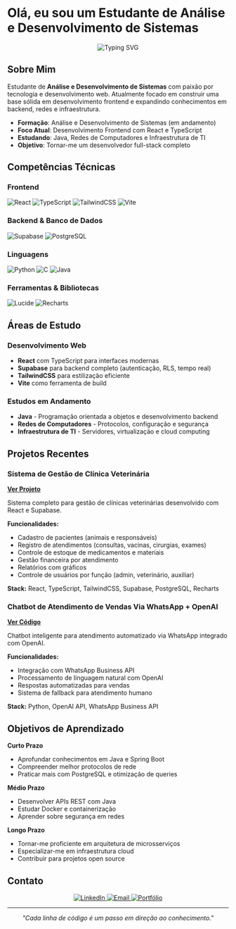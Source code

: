 # Olá, eu sou um Estudante de Análise e Desenvolvimento de Sistemas

<div align="center">
  <img src="https://readme-typing-svg.herokuapp.com?font=Fira+Code&pause=1000&color=2196F3&center=true&vCenter=true&width=435&lines=Estudante+de+ADS;Desenvolvedor+Frontend;Aprendendo+Java+e+Redes;Sempre+em+Evolução" alt="Typing SVG" />
</div>

## Sobre Mim

Estudante de **Análise e Desenvolvimento de Sistemas** com paixão por tecnologia e desenvolvimento web. Atualmente focado em construir uma base sólida em desenvolvimento frontend e expandindo conhecimentos em backend, redes e infraestrutura.

- **Formação**: Análise e Desenvolvimento de Sistemas (em andamento)
- **Foco Atual**: Desenvolvimento Frontend com React e TypeScript
- **Estudando**: Java, Redes de Computadores e Infraestrutura de TI
- **Objetivo**: Tornar-me um desenvolvedor full-stack completo

## Competências Técnicas

### Frontend
![React](https://img.shields.io/badge/React-61DAFB?style=for-the-badge&logo=react&logoColor=black)
![TypeScript](https://img.shields.io/badge/TypeScript-3178C6?style=for-the-badge&logo=typescript&logoColor=white)
![TailwindCSS](https://img.shields.io/badge/Tailwind_CSS-38B2AC?style=for-the-badge&logo=tailwind-css&logoColor=white)
![Vite](https://img.shields.io/badge/Vite-646CFF?style=for-the-badge&logo=vite&logoColor=white)

### Backend & Banco de Dados
![Supabase](https://img.shields.io/badge/Supabase-3ECF8E?style=for-the-badge&logo=supabase&logoColor=white)
![PostgreSQL](https://img.shields.io/badge/PostgreSQL-336791?style=for-the-badge&logo=postgresql&logoColor=white)

### Linguagens
![Python](https://img.shields.io/badge/Python-3776AB?style=for-the-badge&logo=python&logoColor=white)
![C](https://img.shields.io/badge/C-A8B9CC?style=for-the-badge&logo=c&logoColor=black)
![Java](https://img.shields.io/badge/Java-007396?style=for-the-badge&logo=openjdk&logoColor=white)

### Ferramentas & Bibliotecas
![Lucide](https://img.shields.io/badge/Lucide-000000?style=for-the-badge&logo=lucide&logoColor=white)
![Recharts](https://img.shields.io/badge/Recharts-FF6384?style=for-the-badge&logo=chart.js&logoColor=white)

## Áreas de Estudo

### Desenvolvimento Web
- **React** com TypeScript para interfaces modernas
- **Supabase** para backend completo (autenticação, RLS, tempo real)
- **TailwindCSS** para estilização eficiente
- **Vite** como ferramenta de build

### Estudos em Andamento
- **Java** - Programação orientada a objetos e desenvolvimento backend
- **Redes de Computadores** - Protocolos, configuração e segurança
- **Infraestrutura de TI** - Servidores, virtualização e cloud computing

## Projetos Recentes

### Sistema de Gestão de Clínica Veterinária
**[Ver Projeto](https://brunnoprojetoclinica.netlify.app/)**

Sistema completo para gestão de clínicas veterinárias desenvolvido com React e Supabase.

**Funcionalidades:**
- Cadastro de pacientes (animais e responsáveis)
- Registro de atendimentos (consultas, vacinas, cirurgias, exames)
- Controle de estoque de medicamentos e materiais
- Gestão financeira por atendimento
- Relatórios com gráficos
- Controle de usuários por função (admin, veterinário, auxiliar)

**Stack:** React, TypeScript, TailwindCSS, Supabase, PostgreSQL, Recharts

### Chatbot de Atendimento de Vendas Via WhatsApp + OpenAI
**[Ver Código](https://github.com/brunnojob/chatbot-atendimento)**

Chatbot inteligente para atendimento automatizado via WhatsApp integrado com OpenAI.

**Funcionalidades:**
- Integração com WhatsApp Business API
- Processamento de linguagem natural com OpenAI
- Respostas automatizadas para vendas
- Sistema de fallback para atendimento humano

**Stack:** Python, OpenAI API, WhatsApp Business API

## Objetivos de Aprendizado

**Curto Prazo**
- Aprofundar conhecimentos em Java e Spring Boot
- Compreender melhor protocolos de rede
- Praticar mais com PostgreSQL e otimização de queries

**Médio Prazo**
- Desenvolver APIs REST com Java
- Estudar Docker e containerização
- Aprender sobre segurança em redes

**Longo Prazo**
- Tornar-me proficiente em arquitetura de microsserviços
- Especializar-me em infraestrutura cloud
- Contribuir para projetos open source

## Contato

<div align="center">
  <a href="https://www.linkedin.com/in/brunnojob/" target="_blank">
    <img src="https://img.shields.io/badge/LinkedIn-0077B5?style=for-the-badge&logo=linkedin&logoColor=white" alt="LinkedIn"/>
  </a>
  <a href="mailto:brunnosilveirajob@gmail.com">
    <img src="https://img.shields.io/badge/Email-D14836?style=for-the-badge&logo=gmail&logoColor=white" alt="Email"/>
  </a>
  <a href="https://brunnosilveira.netlify.app/" target="_blank">
    <img src="https://img.shields.io/badge/Portfólio-000000?style=for-the-badge&logo=vercel&logoColor=white" alt="Portfólio"/>
  </a>
</div>

---

<div align="center">
  <i>"Cada linha de código é um passo em direção ao conhecimento."</i>
</div>
